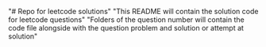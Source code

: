 "# Repo for leetcode solutions" 
"This README will contain the solution code for leetcode questions" 
"Folders of the question number will contain the code file alongside with the question problem and solution or attempt at solution" 
